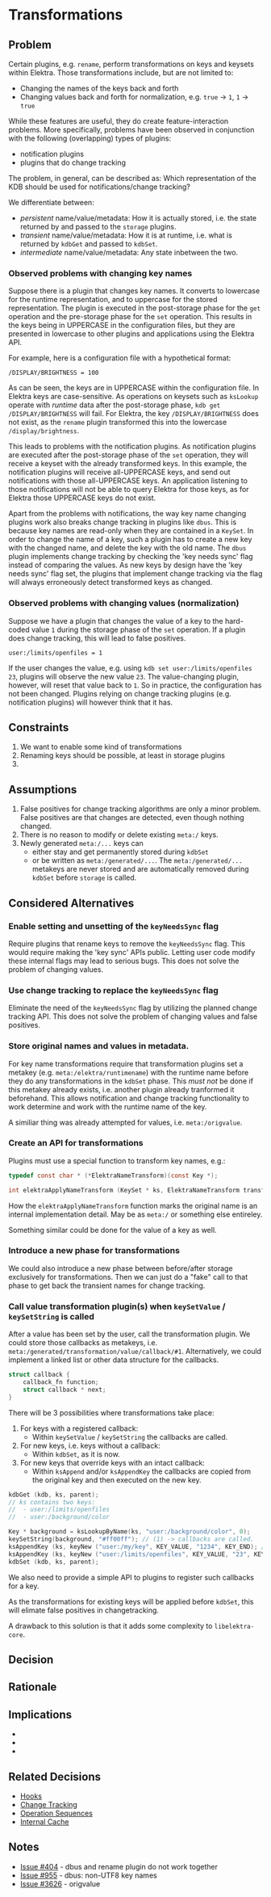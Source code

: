# Transformations

## Problem

Certain plugins, e.g. `rename`, perform transformations on keys and keysets within Elektra.
Those transformations include, but are not limited to:

- Changing the names of the keys back and forth
- Changing values back and forth for normalization, e.g. `true` -> `1`, `1` -> `true`

While these features are useful, they do create feature-interaction problems.
More specifically, problems have been observed in conjunction with the following (overlapping) types of plugins:

- notification plugins
- plugins that do change tracking

The problem, in general, can be described as: Which representation of the KDB should be used for notifications/change tracking?

We differentiate between:

- _persistent_ name/value/metadata: How it is actually stored, i.e. the state returned by and passed to the `storage` plugins.
- _transient_ name/value/metadata: How it is at runtime, i.e. what is returned by `kdbGet` and passed to `kdbSet`.
- _intermediate_ name/value/metadata: Any state inbetween the two.

### Observed problems with changing key names

Suppose there is a plugin that changes key names.
It converts to lowercase for the runtime representation, and to uppercase for the stored representation.
The plugin is executed in the post-storage phase for the `get` operation and the pre-storage phase for the `set` operation.
This results in the keys being in UPPERCASE in the configuration files, but they are presented in lowercase to other plugins and applications using the Elektra API.

For example, here is a configuration file with a hypothetical format:

```
/DISPLAY/BRIGHTNESS = 100
```

As can be seen, the keys are in UPPERCASE within the configuration file.
In Elektra keys are case-sensitive.
As operations on keysets such as `ksLookup` operate with _runtime_ data after the post-storage phase, `kdb get /DISPLAY/BRIGHTNESS` will fail.
For Elektra, the key `/DISPLAY/BRIGHTNESS` does not exist, as the `rename` plugin transformed this into the lowercase `/display/brightness`.

This leads to problems with the notification plugins.
As notification plugins are executed after the post-storage phase of the `set` operation, they will receive a keyset with the already transformed keys.
In this example, the notification plugins will receive all-UPPERCASE keys, and send out notifications with those all-UPPERCASE keys.
An application listening to those notifications will not be able to query Elektra for those keys, as for Elektra those UPPERCASE keys do not exist.

Apart from the problems with notifications, the way key name changing plugins work also breaks change tracking in plugins like `dbus`.
This is because key names are read-only when they are contained in a `KeySet`.
In order to change the name of a key, such a plugin has to create a new key with the changed name, and delete the key with the old name.
The `dbus` plugin implements change tracking by checking the 'key needs sync' flag instead of comparing the values.
As new keys by design have the 'key needs sync' flag set, the plugins that implement change tracking via the flag will always erroneously detect transformed keys as changed.

### Observed problems with changing values (normalization)

Suppose we have a plugin that changes the value of a key to the hard-coded value `1` during the storage phase of the `set` operation.
If a plugin does change tracking, this will lead to false positives.

```
user:/limits/openfiles = 1
```

If the user changes the value, e.g. using `kdb set user:/limits/openfiles 23`, plugins will observe the new value `23`.
The value-changing plugin, however, will reset that value back to `1`.
So in practice, the configuration has not been changed.
Plugins relying on change tracking plugins (e.g. notification plugins) will however think that it has.

## Constraints

1. We want to enable some kind of transformations
2. Renaming keys should be possible, at least in storage plugins
3.

## Assumptions

1. False positives for change tracking algorithms are only a minor problem.
   False positives are that changes are detected, even though nothing changed.
2. There is no reason to modify or delete existing `meta:/` keys.
3. Newly generated `meta:/...` keys can
   - either stay and get permanently stored during `kdbSet`
   - or be written as `meta:/generated/...`.
     The `meta:/generated/...` metakeys are never stored and are automatically removed during `kdbSet` before `storage` is called.

## Considered Alternatives

### Enable setting and unsetting of the `keyNeedsSync` flag

Require plugins that rename keys to remove the `keyNeedsSync` flag.
This would require making the 'key sync' APIs public.
Letting user code modify these internal flags may lead to serious bugs.
This does not solve the problem of changing values.

### Use change tracking to replace the `keyNeedsSync` flag

Eliminate the need of the `keyNeedsSync` flag by utilizing the planned change tracking API.
This does not solve the problem of changing values and false positives.

### Store original names and values in metadata.

For key name transformations require that transformation plugins set a metakey (e.g. `meta:/elektra/runtimename`) with the runtime name before they do any transformations in the `kdbSet` phase.
This _must not_ be done if this metakey already exists, i.e. another plugin already tranformed it beforehand.
This allows notification and change tracking functionality to work determine and work with the runtime name of the key.

A similiar thing was already attempted for values, i.e. `meta:/origvalue`.

### Create an API for transformations

Plugins must use a special function to transform key names, e.g.:

```c
typedef const char * (*ElektraNameTransform)(const Key *);

int elektraApplyNameTransform (KeySet * ks, ElektraNameTransform transform);
```

How the `elektraApplyNameTransform` function marks the original name is an internal implementation detail.
May be as `meta:/` or something else entireley.

Something similar could be done for the value of a key as well.

### Introduce a new phase for transformations

We could also introduce a new phase between before/after storage exclusively for transformations.
Then we can just do a "fake" call to that phase to get back the transient names for change tracking.

### Call value transformation plugin(s) when `keySetValue` / `keySetString` is called

After a value has been set by the user, call the transformation plugin.
We could store those callbacks as metakeys, i.e. `meta:/generated/transformation/value/callback/#1`.
Alternatively, we could implement a linked list or other data structure for the callbacks.

```c
struct callback {
    callback_fn function;
    struct callback * next;
}
```

There will be 3 possibilities where transformations take place:

1. For keys with a registered callback:
   - Within `keySetValue` / `keySetString` the callbacks are called.
2. For new keys, i.e. keys without a callback:
   - Within `kdbSet`, as it is now.
3. For new keys that override keys with an intact callback:
   - Within `ksAppend` and/or `ksAppendKey` the callbacks are copied from the original key and then executed on the new key.

```c
kdbGet (kdb, ks, parent);
// ks contains two keys:
//  - user:/limits/openfiles
//  - user:/background/color

Key * background = ksLookupByName(ks, "user:/background/color", 0);
keySetString(background, "#ff00ff"); // (1) -> callbacks are called.
ksAppendKey (ks, keyNew ("user:/my/key", KEY_VALUE, "1234", KEY_END); // (2) -> transformation will happen inside kdbSet
ksAppendKey (ks, keyNew ("user:/limits/openfiles", KEY_VALUE, "23", KEY_END); // (3) -> replaces existing key, callbacks of existing key are copied and then executed
kdbSet (kdb, ks, parent);
```

We also need to provide a simple API to plugins to register such callbacks for a key.

As the transformations for existing keys will be applied before `kdbSet`, this will elimate false positives in changetracking.

A drawback to this solution is that it adds some complexity to `libelektra-core`.

## Decision

## Rationale

## Implications

-
-
-

## Related Decisions

- [Hooks](../4_partially_implemented/hooks.md)
- [Change Tracking](../1_in_discussion/change_tracking.md)
- [Operation Sequences](../0_drafts/operation_sequences.md)
- [Internal Cache](../3_decided/internal_cache.md)

## Notes

- [Issue #404](https://issues.libelektra.org/404) - dbus and rename plugin do not work together
- [Issue #955](https://issues.libelektra.org/955) - dbus: non-UTF8 key names
- [Issue #3626](https://issues.libelektra.org/3626) - origvalue
